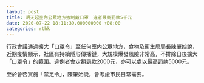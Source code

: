 ```yaml
---
layout: post
title: 明天起室內公眾地方強制戴口罩　違者最高罰款5千元
date: 2020-07-22 18:11:39.000000000 +08:00
categories: rthk
---
```


行政會議通過擴大「口罩令」至任何室内公眾地方，食物及衞生局局長陳肇始說，近期疫情顯示，社區有持續隱形傳播鏈，大規模爆發風險非常高，不排除日後擴大「口罩令」的範圍。違例者會定額罰款2000元，亦可以處以最高罰款5000元。 

至於會否實施「禁足令」，陳肇始說，會考慮巿民日常需要。
